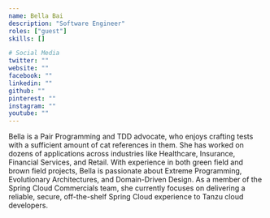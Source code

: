 ```yaml
---
name: Bella Bai
description: "Software Engineer"
roles: ["guest"]
skills: []

# Social Media
twitter: ""
website: ""
facebook: ""
linkedin: ""
github: ""
pinterest: ""
instagram: ""
youtube: ""
---
```


Bella is a Pair Programming and TDD advocate, who enjoys crafting tests with a sufficient amount of cat references in them. She has worked on dozens of applications across industries like Healthcare, Insurance, Financial Services, and Retail. With experience in both green field and brown field projects, Bella is passionate about Extreme Programming, Evolutionary Architectures, and Domain-Driven Design. As a member of the Spring Cloud Commercials team, she currently focuses on delivering a reliable, secure, off-the-shelf Spring Cloud experience to Tanzu cloud developers.

<!--more-->
